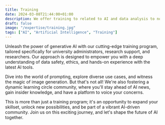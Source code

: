 ```yaml
---
title: Training
date: 2024-03-08T21:44:00+01:00
description: We offer training to related to AI and data analysis to non tech professionals
draft: false
image: "/expertise/training.jpg"
tags: ["AI", "Artificial Intelligence", "Training"]
---
```


Unleash the power of generative AI with our cutting-edge training program, tailored specifically for university administrators, research support, and researchers. Our approach is designed to empower you with a deep understanding of data safety, ethics, and hands-on experience with the latest AI tools.

Dive into the world of prompting, explore diverse use cases, and witness the magic of image generation. But that's not all! We're also fostering a dynamic learning circle community, where you'll stay ahead of AI news, gain insider knowledge, and have a platform to voice your concerns.

This is more than just a training program; it's an opportunity to expand your skillset, unlock new possibilities, and be part of a vibrant AI-driven community. Join us on this exciting journey, and let's shape the future of AI together.
